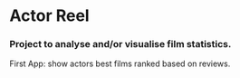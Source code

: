 <h1> Actor Reel </h1>

<h3>Project to analyse and/or visualise film statistics.</h3>

<p>First App: show actors best films ranked based on reviews.</p>
